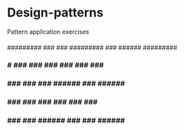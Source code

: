 # Design-patterns
Pattern application exercises






#### ####
######### ### ###    ######### ### ###### #########
### # ### ### ###    ###       ### ###       ###
###   ### ### ###    ######    ### ######    ###
###   ### ### ###    ###       ###    ###    ###
###   ### ### ###### ###	   ### ######	 ###	